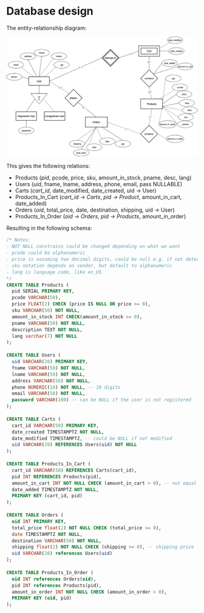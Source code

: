 # Database design
The entity-relationship diagram:

![ER diagram](diagrams/Database.png)

This gives the following relations:
- Products (*pid*, pcode, price, sku, amount_in_stock, pname, desc, lang)
- Users (*uid*, fname, lname, address, phone, email, pass NULLABLE)
- Carts (*cart_id*, date_modified, date_created, uid → User)
- Products_In_Cart (*cart_id → Carts*, *pid → Product*, amount_in_cart, date_added)
- Orders (*oid*, total_price, date, destination, shipping, uid → User)
- Products_In_Order (*oid → Orders*, *pid → Products*, amount_in_order)

Resulting in the following schema:

```sql
/* Notes:
- NOT NULL constrains could be changed depending on what we want
- pcode could be alphanumeric
- price is assuming two decimal digits, could be null e.g. if not determined yet
- sku notation depends on vendor, but default to alphanumeric
- lang is language code, like en_US
*/
CREATE TABLE Products (
  pid SERIAL PRIMARY KEY,
  pcode VARCHAR(50),
  price FLOAT(2) CHECK (price IS NULL OR price >= 0),
  sku VARCHAR(50) NOT NULL,
  amount_in_stock INT CHECK(amount_in_stock >= 0),
  pname VARCHAR(50) NOT NULL,
  description TEXT NOT NULL,
  lang varchar(7) NOT NULL
);

CREATE TABLE Users (
  uid VARCHAR(20) PRIMARY KEY,
  fname VARCHAR(50) NOT NULL,
  lname VARCHAR(50) NOT NULL,
  address VARCHAR(50) NOT NULL,
  phone NUMERIC(10) NOT NULL, -- 10 digits
  email VARCHAR(50) NOT NULL,
  password VARCHAR(100) -- can be NULL if the user is not registered
);

CREATE TABLE Carts (
  cart_id VARCHAR(50) PRIMARY KEY,
  date_created TIMESTAMPTZ NOT NULL,
  date_modified TIMESTAMPTZ, -- could be NULL if not modified
  uid VARCHAR(20) REFERENCES Users(uid) NOT NULL
);

CREATE TABLE Products_In_Cart (
  cart_id VARCHAR(50) REFERENCES Carts(cart_id),
  pid INT REFERENCES Products(pid),
  amount_in_cart INT NOT NULL CHECK (amount_in_cart > 0), -- not equal to 0, because otherwise not in cart
  date_added TIMESTAMPTZ NOT NULL,
  PRIMARY KEY (cart_id, pid)
);

CREATE TABLE Orders (
  oid INT PRIMARY KEY,
  total_price float(2) NOT NULL CHECK (total_price >= 0),
  date TIMESTAMPTZ NOT NULL,
  destination VARCHAR(50) NOT NULL,
  shipping float(2) NOT NULL CHECK (shipping >= 0), -- shipping price
  uid VARCHAR(20) references Users(uid)
);

CREATE TABLE Products_In_Order (
  oid INT references Orders(oid),
  pid INT references Products(pid),
  amount_in_order INT NOT NULL CHECK (amount_in_order > 0),
  PRIMARY KEY (oid, pid)
);
```

